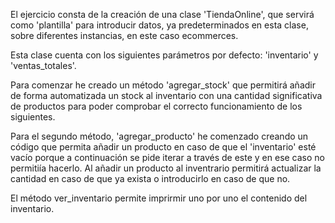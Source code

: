 El ejercicio consta de la creación de una clase 'TiendaOnline', que servirá como 'plantilla' para introducir datos, ya predeterminados en esta clase, sobre diferentes instancias, en este caso ecommerces.

Esta clase cuenta con los siguientes parámetros por defecto: 'inventario' y 'ventas_totales'.

Para comenzar he creado un método 'agregar_stock' que permitirá añadir de forma automatizada un stock al inventario con una cantidad significativa de productos para poder comprobar el correcto funcionamiento de los siguientes.

Para el segundo método, 'agregar_producto' he comenzado creando un código que permita añadir un producto en caso de que el 'inventario' esté vacío porque a continuación se pide iterar a través de este y en ese caso no permitiía hacerlo. Al añadir un producto al inventrario permitirá actualizar la cantidad en caso de que ya exista o introducirlo en caso de que no. 

El método ver_inventario permite imprirmir uno por uno el contenido del inventario.


